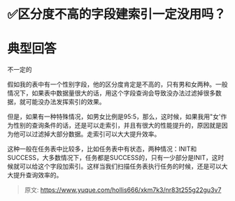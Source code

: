 # ✅区分度不高的字段建索引一定没用吗？

# 典型回答


不一定的



假如我的表中有一个性别字段，他的区分度肯定是不高的，只有男和女两种。一般情况下，如果表中数据量很大的话，用这个字段查询会导致没办法过滤掉很多数据，就可能没办法发挥索引的效果。



但是，如果有一种特殊情况，如男女比例是95:5，那么，这时候，如果我用"女'作为性别的查询条件的话，还是可以走索引，并且有很大的性能提升的，原因就是因为他可以过滤掉大部分数据。走索引可以大大提升效率。



这种一般在任务表中比较多，比如任务表中有状态，两种情况：INIT和SUCCESS，大多数情况下，任务都是SUCCESS的，只有一少部分是INIT，这时候就可以给这个字段加索引。这样当我们扫描任务表执行任务的时候，还是可以大大提升查询效率的。



> 原文: <https://www.yuque.com/hollis666/xkm7k3/nr83t255g22gu3v7>